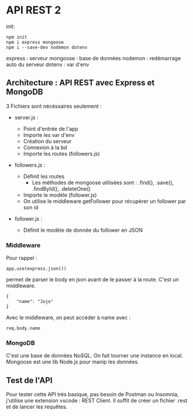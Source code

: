 # API REST 2

init:

```
npm init
npm i express mongoose
npm i --save-dev nodemon dotenv
```
express : serveur
mongoose : base de données
nodemon : redémarrage auto du serveur
dotenv : var d'env


## Architecture : API REST avec Express et MongoDB
3 Fichiers sont nécéssaires seulement :
* server.js :
    * Point d'entrée de l'app
    * Importe les var d'env
    * Création du serveur
    * Connexion à la bd
    * Importe les routes (followers.js)

* followers.js :
    * Définit les routes
        * Les méthodes de mongoose utilisées sont : .find(), .save(), .findById(), .deleteOne()
    * Importe le modèle (follower.js)
    * On utilise le middleware getFollower pour récupérer un follower par son id
 
* follower.js :
    * Définit le modèle de donnée du follower en JSON


### Middleware
Pour rappel :
```
app.use(express.json()) 
```
permet de parser le body en json avant de le passer à la route. C'est un middleware.
```
{
    "name": "Jojo"
}
```
Avec le middleware, on peut accéder à name avec :
```
req.body.name
```

### MongoDB
C'est une base de données NoSQL. On fait tourner une instance en local.
Mongoose est une lib Node.js pour manip les données.

## Test de l'API
Pour tester cette API très basique, pas besoin de Postman ou Insomnia, j'utilise une extension vscode : REST Client.
Il suffit de créer un fichier .rest et de lancer les requêtes.
